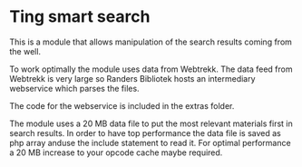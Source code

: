 # Ting smart search

This is a module that allows manipulation of the search results coming from the
well.

To work optimally the module uses data from Webtrekk. The data feed from 
Webtrekk is very large so Randers Bibliotek hosts an intermediary webservice 
which parses the files.

The code for the webservice is included in the extras folder.

The module uses a 20 MB data file to put the most relevant materials first in 
search results. In order to have top performance the data file is saved as php 
array anduse the include statement to read it. For optimal performance a 20 MB 
increase to your opcode cache maybe required.